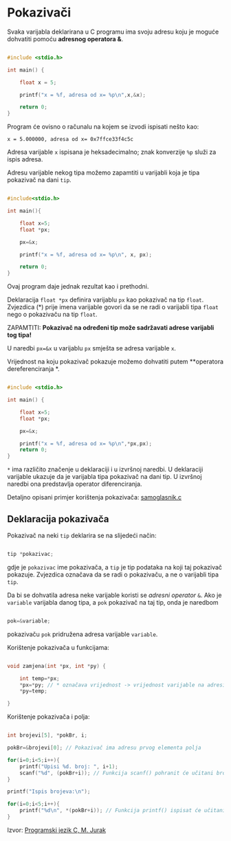 # Pokazivači

Svaka varijabla deklarirana u C programu ima svoju adresu koju
je moguće dohvatiti pomoću **adresnog operatora &**.

``` C

#include <stdio.h>

int main() {

    float x = 5;

    printf("x = %f, adresa od x= %p\n",x,&x);

    return 0;
}

```

Program će ovisno o računalu na kojem se izvodi ispisati nešto kao:

```
x = 5.000000, adresa od x= 0x7ffce33f4c5c
```

Adresa varijable `x` ispisana je heksadecimalno; znak konverzije `%p` služi za ispis adresa.

Adresu varijable nekog tipa možemo zapamtiti u varijabli koja je tipa pokazivač na dani `tip`.

``` C

#include<stdio.h>

int main(){

    float x=5;
    float *px;

    px=&x;

    printf("x = %f, adresa od x= %p\n", x, px);

    return 0;
}

```

Ovaj program daje jednak rezultat kao i prethodni.

Deklaracija `float *px` definira varijablu `px` kao pokazivač na tip `float`. Zvjezdica (*) prije imena varijable govori da se ne radi o varijabli tipa `float` nego o pokazivaču na tip `float`. 

ZAPAMTITI: **Pokazivač na određeni tip može sadržavati adrese varijabli tog tipa!**

U naredbi `px=&x` u varijablu `px` smješta se adresa varijable `x`.

Vrijednost na koju pokazivač pokazuje možemo dohvatiti putem **operatora dereferenciranja *.

``` C

#include <stdio.h>

int main() {

    float x=5;
    float *px;

    px=&x;

    printf("x = %f, adresa od x= %p\n",*px,px);
    return 0;
}

```

`*` ima različito značenje u deklaraciji i u izvršnoj naredbi. U deklaraciji varijable ukazuje da je varijabla tipa pokazivač na dani tip.
U izvršnoj naredbi ona predstavlja operator diferenciranja.

Detaljno opisani primjer korištenja pokazivača: [samoglasnik.c](samoglasnik.c)

## Deklaracija pokazivača

Pokazivač na neki `tip` deklarira se na slijedeći način:

``` C

tip *pokazivac;

```

gdje je `pokazivac` ime pokazivača, a `tip` je tip podataka na koji taj pokazivač pokazuje.
Zvjezdica označava da se radi o pokazivaču, a ne o varijabli tipa `tip`. 

Da bi se dohvatila adresa neke varijable koristi se *adresni operator* `&`.
Ako je `variable` varijabla danog tipa, a `pok` pokazivač na taj tip, onda je naredbom

```C

pok=&variable;

```

pokazivaču `pok` pridružena adresa varijable `variable`.

Korištenje pokazivača u funkcijama:

```C

void zamjena(int *px, int *py) {

    int temp=*px;
    *px=*py; // * označava vrijednost -> vrijednost varijable na adresi u pokazivaču py će biti pohranjena u varijablu na adresi u pokazivaču px
    *py=temp;

}

```

Korištenje pokazivača i polja:

```C

int brojevi[5], *pokBr, i;

pokBr=&brojevi[0]; // Pokazivač ima adresu prvog elementa polja

for(i=0;i<5;i++){
    printf("Upisi %d. broj: ", i+1);
    scanf("%d", (pokBr+i)); // Funkcija scanf() pohranit će učitani broj na adresi prvog elementa polja uvećanoj za i
}

printf("Ispis brojeva:\n");

for(i=0;i<5;i++){
    printf("%d\n", *(pokBr+i)); // Funkcija printf() ispisat će učitani broj sa adrese prvog elementa polja uvećanoj za i
}

```

Izvor: [Programski jezik C, M. Jurak](https://web.math.pmf.unizg.hr/~singer/Prog_Add/c.pdf)